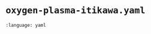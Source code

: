 # `oxygen-plasma-itikawa.yaml`

```{literalinclude} ../../../../../data/example_data/oxygen-plasma-itikawa.yaml
:language: yaml
```
